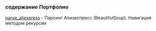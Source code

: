 <h3>содержание Портфолио</h3>
<p><a href='https://github.com/SVS108/portfolio/tree/main/parse_aliexpress'>parse_aliexpress</a> - Парсинг Алиэкспресс (BeautifulSoup). Навигация методом рекурсии</p>
